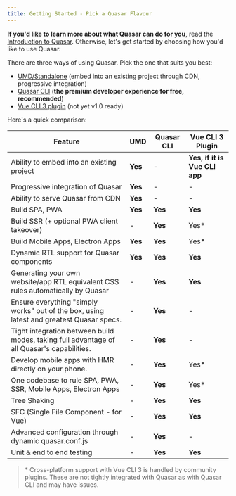 ```yaml
---
title: Getting Started - Pick a Quasar Flavour
---
```


**If you'd like to learn more about what Quasar can do for you**, read the [Introduction to Quasar](/introduction-to-quasar). Otherwise, let's get started by choosing how you'd like to use Quasar.

There are three ways of using Quasar. Pick the one that suits you best:

- [UMD/Standalone](/start/umd) (embed into an existing project through CDN, progressive integration)
- [Quasar CLI](/start/quasar-cli) (**the premium developer experience for free, recommended**)
- [Vue CLI 3 plugin](/start/vue-cli-plugin) (not yet v1.0 ready)

Here's a quick comparison:

| Feature                                                                                    | UMD     | Quasar CLI | Vue CLI 3 Plugin              |
| ------------------------------------------------------------------------------------------ | ------- | ---------- | ----------------------------- |
| Ability to embed into an existing project                                                  | **Yes** | -          | **Yes, if it is Vue CLI app** |
| Progressive integration of Quasar                                                          | **Yes** | -          | -                             |
| Ability to serve Quasar from CDN                                                           | **Yes** | -          | -                             |
| Build SPA, PWA                                                                             | **Yes** | **Yes**    | **Yes**                       |
| Build SSR (+ optional PWA client takeover)                                                 | -       | **Yes**    | Yes*                     |
| Build Mobile Apps, Electron Apps                                                           | **Yes** | **Yes**    | Yes*                     |
| Dynamic RTL support for Quasar components                                                  | **Yes** | **Yes**    | **Yes**                       |
| Generating your own website/app RTL equivalent CSS rules automatically by Quasar           | -       | **Yes**    | **Yes**                       |
| Ensure everything "simply works" out of the box, using latest and greatest Quasar specs.   | -       | **Yes**    | -                             |
| Tight integration between build modes, taking full advantage of all Quasar's capabilities. | -       | **Yes**    | -                             |
| Develop mobile apps with HMR directly on your phone.                                       | -       | **Yes**    | Yes*                     |
| One codebase to rule SPA, PWA, SSR, Mobile Apps, Electron Apps                             | -       | **Yes**    | Yes*                     |
| Tree Shaking                                                                               | -       | **Yes**    | **Yes**                       |
| SFC (Single File Component - for Vue)                                                      | -       | **Yes**    | **Yes**                       |
| Advanced configuration through dynamic quasar.conf.js                                      | -       | **Yes**    | -                             |
| Unit & end to end testing                                                                  | -       | **Yes**    | **Yes**                       |

> \* Cross-platform support with Vue CLI 3 is handled by community plugins. These are not tightly integrated with Quasar as with Quasar CLI and may have issues.
